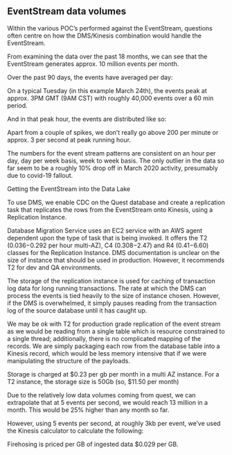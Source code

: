 

## EventStream data volumes

Within the various POC’s performed against the EventStream, questions often centre on how the DMS/Kinesis combination would handle the EventStream.

From examining the data over the past 18 months, we can see that the EventStream generates approx. 10 million events per month.

Over the past 90 days, the events have averaged per day:

On a typical Tuesday (in this example March 24th), the events peak at approx. 3PM GMT (9AM CST) with roughly 40,000 events over a 60 min period.

And in that peak hour, the events are distributed like so:

Apart from a couple of spikes, we don’t really go above 200 per minute or approx. 3 per second at peak running hour.

The numbers for the event stream patterns are consistent on an hour per day, day per week basis, week to week basis.  The only outlier in the data so far seem to be a roughly 10% drop off in March 2020 activity, presumably due to covid-19 fallout.

Getting the EventStream into the Data Lake

To use DMS, we enable CDC on the Quest database and create a replication task that replicates the rows from the EventStream onto Kinesis, using a Replication Instance.

Database Migration Service uses an EC2 service with an AWS agent dependent upon the type of task that is being invoked. It offers the T2 ($0.036 -$0.292 per hour multi-AZ), C4 ($0.308-$2.47) and R4 ($0.41-$6.60) classes for the Replication Instance.  DMS documentation is unclear on the size of instance that should be used in production.  However, it recommends T2 for dev and QA environments.

The storage of the replication instance is used for caching of transaction log data for long running transactions. The rate at which the DMS can process the events is tied heavily to the size of instance chosen.  However, if the DMS is overwhelmed, it simply pauses reading from the transaction log of the source database until it has caught up.

We may be ok with T2 for production grade replication of the event stream as we would be reading from a single table which is resource constrained to a single thread; additionally, there is no complicated mapping of the records.  We are simply packaging each row from the database table into a Kinesis record, which would be less memory intensive that if we were manipulating the structure of the payloads.

Storage is charged at $0.23 per gb per month in a multi AZ instance.  For a T2 instance, the storage size is 50Gb (so, $11.50 per month)

Due to the relatively low data volumes coming from quest, we can extrapolate that at 5 events per second, we would reach 13 million in a month.  This would be 25% higher than any month so far.

However, using 5 events per second, at roughly 3kb per event, we’ve used the Kinesis calculator to calculate the following:

Firehosing is priced per GB of ingested data $0.029 per GB.

